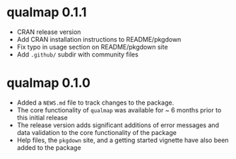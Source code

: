 # qualmap 0.1.1

* CRAN release version
* Add CRAN installation instructions to README/pkgdown
* Fix typo in usage section on README/pkgdown site
* Add `.github/` subdir with community files

# qualmap 0.1.0

* Added a `NEWS.md` file to track changes to the package.
* The core functionality of `qualmap` was available for ~ 6 months prior to this initial release
* The release version adds significant additions of error messages and data validation to the core functionality of the package
* Help files, the `pkgdown` site, and a getting started vignette have also been added to the package
